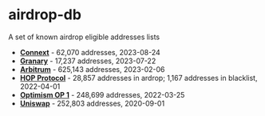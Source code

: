 # airdrop-db
A set of known airdrop eligible addresses lists

* **[Connext](https://github.com/connext/community-sybil-reports/tree/main)** - 62,070 addresses, 2023-08-24
* **[Granary](https://github.com/The-Granary/airdrop-list)** - 17,237 addresses, 2023-07-22
* **[Arbitrum](https://www.nansen.ai/research/an-on-chain-distribution-model-for-the-arbitrum-community)** - 625,143 addresses, 2023-02-06
* **[HOP Protocol](https://github.com/hop-protocol/hop-airdrop/tree/master/src/data)** - 28,857 addresses in ardrop; 1,167 addresses in blacklist, 2022-04-01
* **[Optimism OP 1](https://github.com/ethereum-optimism/op-analytics/blob/main/reference_data/address_lists/op_airdrop1_addresses.csv)** - 248,699 addresses, 2022-03-25
* **[Uniswap](https://github.com/Uniswap/retroactive-query)** - 252,803 addresses, 2020-09-01
